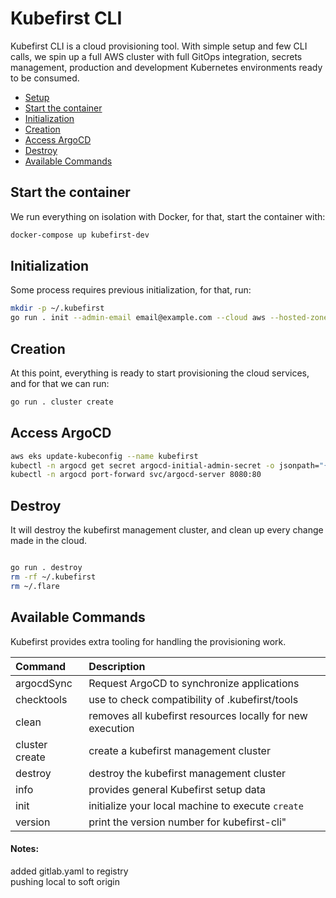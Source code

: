 # Kubefirst CLI

Kubefirst CLI is a cloud provisioning tool. With simple setup and few CLI calls, we spin up a full AWS cluster with full
GitOps integration, secrets management, production and development Kubernetes environments ready to be consumed.

- [Setup](#setup)
- [Start the container](#start-the-container)
- [Initialization](#initialization)
- [Creation](#creation)
- [Access ArgoCD](#access-argocd)
- [Destroy](#destroy)
- [Available Commands]()

## Start the container

We run everything on isolation with Docker, for that, start the container with:

```bash
docker-compose up kubefirst-dev
```

## Initialization

Some process requires previous initialization, for that, run:

```bash
mkdir -p ~/.kubefirst
go run . init --admin-email email@example.com --cloud aws --hosted-zone-name example.com --region eu-central-1 --profile default
```

## Creation

At this point, everything is ready to start provisioning the cloud services, and for that we can run:

```bash
go run . cluster create
```

## Access ArgoCD

```bash
aws eks update-kubeconfig --name kubefirst
kubectl -n argocd get secret argocd-initial-admin-secret -o jsonpath="{.data.password}" | base64 -d
kubectl -n argocd port-forward svc/argocd-server 8080:80
```

## Destroy

It will destroy the kubefirst management cluster, and clean up every change made in the cloud.

```bash

go run . destroy
rm -rf ~/.kubefirst
rm ~/.flare
```

## Available Commands

Kubefirst provides extra tooling for handling the provisioning work.

| Command    | Description                                               |
|:------------|:-----------------------------------------------------------|
| argocdSync     | Request ArgoCD to synchronize applications                |
| checktools     | use to check compatibility of .kubefirst/tools            |
| clean          | removes all kubefirst resources locally for new execution |
| cluster create | create a kubefirst management cluster                     |
| destroy    | destroy the kubefirst management cluster                  |
| info       | provides general Kubefirst setup data                     |
| init       | initialize your local machine to execute `create`         |
| version    | print the version number for kubefirst-cli"               |

#### Notes:

added gitlab.yaml to registry  
pushing local to soft origin
